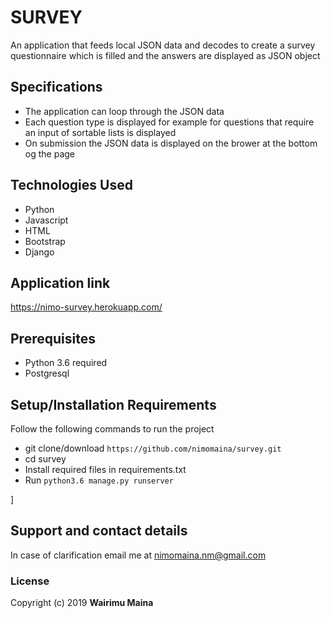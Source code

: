 # SURVEY
An application that feeds local JSON data and decodes to create a survey questionnaire which is filled and the answers are displayed as JSON object


## Specifications
* The application can loop through the JSON data
* Each question type is displayed for example for questions that require an input of sortable lists is displayed
* On submission the JSON data is displayed on the brower at the bottom og the page


## Technologies Used
* Python
* Javascript
* HTML
* Bootstrap
* Django

## Application link
https://nimo-survey.herokuapp.com/

## Prerequisites
* Python 3.6 required
* Postgresql

## Setup/Installation Requirements
Follow the following commands to run the project
* git clone/download ```https://github.com/nimomaina/survey.git```
* cd survey
* Install required files in requirements.txt
* Run ```python3.6 manage.py runserver```


]
## Support and contact details
In case of clarification email me at nimomaina.nm@gmail.com

### License
Copyright (c) 2019 **Wairimu Maina**